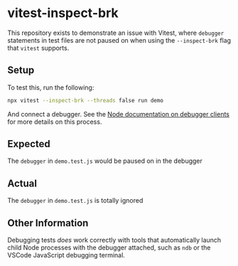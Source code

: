 # vitest-inspect-brk

This repository exists to demonstrate an issue with Vitest, where `debugger` statements in test files are not paused on when using the `--inspect-brk` flag that `vitest` supports.

## Setup

To test this, run the following:

```sh
npx vitest --inspect-brk --threads false run demo
```

And connect a debugger. See the [Node documentation on debugger clients](https://nodejs.org/en/docs/guides/debugging-getting-started/#inspector-clients) for more details on this process.

## Expected

The `debugger` in `demo.test.js` would be paused on in the debugger

## Actual

The `debugger` in `demo.test.js` is totally ignored

## Other Information

Debugging tests _does_ work correctly with tools that automatically launch child Node processes with the debugger attached, such as `ndb` or the VSCode JavaScript debugging terminal.
